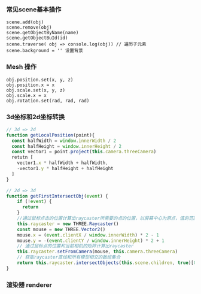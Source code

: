### 常见scene基本操作

    scene.add(obj)
    scene.remove(obj)
    scene.getObjectByName(name)
    scene.getObjectBuId(id)
    scene.traverse( obj => console.log(obj)) // 遍历子元素
    scene.background = '' 设置背景
    
### Mesh 操作
    
    obj.position.set(x, y, z)
    obj.position.x = x
    obj.scale.set(x, y, z)
    obj.scale.x = x
    obj.rotation.set(rad, rad, rad)
    
### 3d坐标和2d坐标转换

```javascript
// 3d => 2d
function getLocalPosition(point){
  const halfWidth = window.innerWidth / 2
  const halfHeight = window.innerHeight / 2
  const vector1 = point.project(this.camera.threeCamera)
  retutn [
    vector1.x * halfWidth + halfWidth, 
    -vector1.y * halfHeight + halfHeight
  ]
}

// 2d => 3d
function getFirstIntersectObj(event) {
    if (!event) {
      return
    }
    //通过鼠标点击的位置计算出raycaster所需要的点的位置，以屏幕中心为原点，值的范围为-1到1.
    this.raycaster = new THREE.Raycaster()
    const mouse = new THREE.Vector2()
    mouse.x = (event.clientX / window.innerWidth) * 2 - 1
    mouse.y = -(event.clientY / window.innerHeight) * 2 + 1
    // 通过鼠标点的位置和当前相机的矩阵计算出raycaster
    this.raycaster.setFromCamera(mouse, this.camera.threeCamera)
    // 获取raycaster直线和所有模型相交的数组集合
    return this.raycaster.intersectObjects(this.scene.children, true)[0].point
}

```

### 渲染器 renderer

